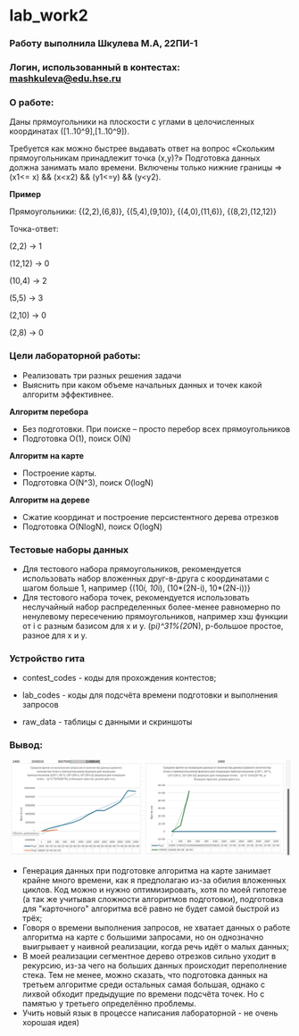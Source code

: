 # lab_work2
### Работу выполнила Шкулева М.А, 22ПИ-1
### Логин, использованный в контестах: mashkuleva@edu.hse.ru
### О работе:
Даны прямоугольники на плоскости с углами в целочисленных координатах ([1..10^9],[1..10^9]).

Требуется как можно быстрее выдавать ответ на вопрос «Скольким прямоугольникам принадлежит точка (x,y)?» Подготовка данных должна занимать мало времени.
Включены только нижние границы => (x1<= x) && (x<x2) && (y1<=y) && (y<y2).

**Пример**

Прямоугольники: {(2,2),(6,8)}, {(5,4),(9,10)}, {(4,0),(11,6)}, {(8,2),(12,12)}

Точка-ответ: 

(2,2) -> 1

(12,12) -> 0

(10,4) -> 2

(5,5) -> 3

(2,10) -> 0

(2,8) -> 0

### Цели лабораторной работы:
* Реализовать три разных решения задачи
* Выяснить при каком объеме начальных данных и точек какой алгоритм эффективнее.

**Алгоритм перебора**
* Без подготовки. При поиске – просто перебор всех прямоугольников
* Подготовка O(1), поиск O(N)
  
**Алгоритм на карте**

* Построение карты.
* Подготовка O(N^3), поиск O(logN)
  
**Алгоритм на дереве**
  
* Сжатие координат и построение персистентного дерева отрезков 
* Подготовка O(NlogN), поиск O(logN)

### Тестовые наборы данных 

* Для тестового набора прямоугольников, рекомендуется использовать набор вложенных друг-в-друга с координатами с шагом больше 1, например {(10*i, 10*i), (10*(2N-i), 10*(2N-i))}
* Для тестового набора точек, рекомендуется использовать неслучайный набор распределенных более-менее равномерно по ненулевому пересечению прямоугольников, например хэш функции от i с разным базисом для x и y.   (p*i)^31%(20*N), p-большое простое, разное для x и y.

### Устройство гита

* contest_codes - коды для прохождения контестов;

* lab_codes - коды для подсчёта времени подготовки и выполнения запросов

* raw_data - таблицы с данными и скриншоты
  
### Вывод:

<img width="800" alt="excel_data.png" src="https://github.com/gurusooo/lab_work2/blob/main/raw_data/excel_data.png">

* Генерация данных при подготовке алгоритма на карте занимает крайне много времени, как я предполагаю из-за обилия вложенных циклов. Код можно и нужно оптимизировать, хотя по моей гипотезе (а так же учитывая сложности алгоритмов подготовки), подготовка для "карточного" алгоритма всё равно не будет самой быстрой из трёх;
* Говоря о времени выполнения запросов, не хватает данных о работе алгоритма на карте с большими запросами, но он однозначно выигрывает у наивной реализации, когда речь идёт о малых данных;
* В моей реализации сегментное дерево отрезков сильно уходит в рекурсию, из-за чего на больших данных происходит переполнение стека. Тем не менее, можно сказать, что подготовка данных на третьем алгоритме среди остальных самая большая, однако с лихвой обходит предыдущие по времени подсчёта точек. Но с памятью у третьего определённо проблемы.
* Учить новый язык в процессе написания лабораторной - не очень хорошая идея)
